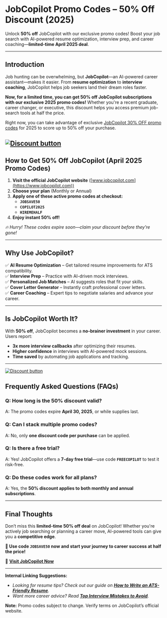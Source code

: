 # JobCopilot Promo Codes – 50% Off Discount (2025)
Unlock **50% off** JobCopilot with our exclusive promo codes! Boost your job search with AI-powered resume optimization, interview prep, and career coaching—**limited-time April 2025 deal**.  

---  
## **Introduction**  
Job hunting can be overwhelming, but **JobCopilot**—an AI-powered career assistant—makes it easier. From **resume optimization** to **interview coaching**, JobCopilot helps job seekers land their dream roles faster.  

**Now, for a limited time, you can get 50% off JobCopilot subscriptions with our exclusive  2025 promo codes!** Whether you're a recent graduate, career changer, or executive, this discount helps you access premium job-search tools at half the price.  

Right now, you can take advantage of exclusive [JobCopilot 30% OFF promo codes](https://jobcopilot.com/?linkId=lp_494205&sourceId=abdul-raheem&tenantId=jobcopilot) for 2025 to score up to 50% off your purchase.

[![Discount button](https://github.com/user-attachments/assets/e5cb2122-5258-4331-bbff-048ba1ae5555)](https://jobcopilot.com/?linkId=lp_494205&sourceId=abdul-raheem&tenantId=jobcopilot)
---  

## **How to Get 50% Off JobCopilot (April 2025 Promo Codes)**  
1. **Visit the official JobCopilot website** ([www.jobcopilot.com](https://www.jobcopilot.com))  
2. **Choose your plan** (Monthly or Annual)  
3. **Apply one of these active promo codes at checkout:**  
   - **`JOBSAVE50`**  
   - **`COPILOT2025`**  
   - **`HIREMEHALF`**  
4. **Enjoy instant 50% off!**  

*🔥 Hurry! These codes expire soon—claim your discount before they’re gone!*  

---  

## **Why Use JobCopilot?**  
✅ **AI Resume Optimization** – Get tailored resume improvements for ATS compatibility.  
✅ **Interview Prep** – Practice with AI-driven mock interviews.  
✅ **Personalized Job Matches** – AI suggests roles that fit your skills.  
✅ **Cover Letter Generator** – Instantly craft professional cover letters.  
✅ **Career Coaching** – Expert tips to negotiate salaries and advance your career.  

---  

## **Is JobCopilot Worth It?**  
With **50% off**, JobCopilot becomes a **no-brainer investment** in your career. Users report:  
- **3x more interview callbacks** after optimizing their resumes.  
- **Higher confidence** in interviews with AI-powered mock sessions.  
- **Time saved** by automating job applications and tracking.  

---  
[![Discount button](https://github.com/user-attachments/assets/e5cb2122-5258-4331-bbff-048ba1ae5555)](https://jobcopilot.com/?linkId=lp_494205&sourceId=abdul-raheem&tenantId=jobcopilot)


## **Frequently Asked Questions (FAQs)**  

### **Q: How long is the 50% discount valid?**  
A: The promo codes expire **April 30, 2025**, or while supplies last.  

### **Q: Can I stack multiple promo codes?**  
A: No, only **one discount code per purchase** can be applied.  

### **Q: Is there a free trial?**  
A: Yes! JobCopilot offers a **7-day free trial**—use code **`FREECOPILOT`** to test it risk-free.  

### **Q: Do these codes work for all plans?**  
A: Yes, the **50% discount applies to both monthly and annual subscriptions**.  

---  

## **Final Thoughts**  
Don’t miss this **limited-time 50% off deal** on JobCopilot! Whether you're actively job searching or planning a career move, AI-powered tools can give you a **competitive edge**.  

**🚀 Use code `JOBSAVE50` now and start your journey to career success at half the price!**  

🔗 **[Visit JobCopilot Now](https://www.jobcopilot.com)**  

---  
**Internal Linking Suggestions:**  
- *Looking for resume tips? Check out our guide on **[How to Write an ATS-Friendly Resume](#)**.*  
- *Want more career advice? Read **[Top Interview Mistakes to Avoid](#)**.*  

**Note:** Promo codes subject to change. Verify terms on JobCopilot’s official website.

